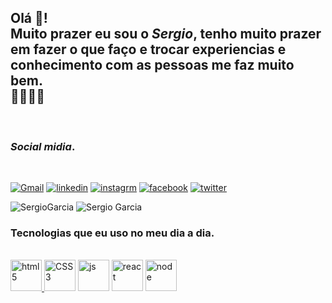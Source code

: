 ## Olá 🖖! <br> Muito prazer eu sou o *Sergio*, tenho muito prazer em fazer o que faço e trocar experiencias e conhecimento com as pessoas me faz muito bem.<br> 🚀🚀🚀🚀


<br>

### _Social midia_.

<br>

[![Gmail](https://img.shields.io/badge/Gmail-D14836?style=for-the-badge&logo=gmail&logoColor=white)](https://mail.google.com/mail/u/0/#inbox)
[![linkedin](https://img.shields.io/badge/LinkedIn-0077B5?style=for-the-badge&logo=linkedin&logoColor=white)](https://www.linkedin.com/in/sergio-tormente-garcia-a3a934a3/)
[![instagrm](https://img.shields.io/badge/Instagram-E4405F?style=for-the-badge&logo=instagram&logoColor=white)](https://www.instagram.com/sergio.wolverine/)
[![facebook](https://img.shields.io/badge/Facebook-1877F2?style=for-the-badge&logo=facebook&logoColor=white)](https://www.instagram.com/sergio.wolverine/)
[![twitter](https://img.shields.io/badge/Twitter-1DA1F2?style=for-the-badge&logo=twitter&logoColor=white)](https://twitter.com/seWolverine)

![SergioGarcia](https://github-readme-stats.vercel.app/api?username=DevSergioT&show_icons=true&theme=tokyonight)
![Sergio Garcia](https://github-readme-stats.vercel.app/api/top-langs/?username=DevSergioT&langs_count=8&theme=tokyonight)<br>

### Tecnologias que eu uso no meu dia a dia.

<div style="display: inline_block"><br>

<a href='https://github.com/DevSergioT'>
<img aling="center" alt="html5" height="50" width="50" src="https://cdn.iconscout.com/icon/premium/png-64-thumb/html5-3-502526.png"/>     </a> 
<a href='https://github.com/DevSergioTs'>    
 <img aling="center" alt="CSS3" height="50" width="50" src="https://cdn.iconscout.com/icon/free/png-64/css3-11-1175239.png"/></a>
 <a href='https://github.com/DevSergioT'>
<img aling="center" alt="js" height="50" width="50" src="https://cdn.iconscout.com/icon/free/png-64/javascript-3628858-3029998.png"/></a>
<a href='https://github.com/DevSergioT'>
<img aling="center" alt="react" height="50" width="50" src="https://cdn.iconscout.com/icon/free/png-64/react-3521666-2945110.png"/></a>
<a href='https://github.com/DevSergioT'>
<img aling="center" alt="node" height="50" width="50" src="https://cdn.iconscout.com/icon/free/png-64/node-js-1174925.png"/></a>
</div>

